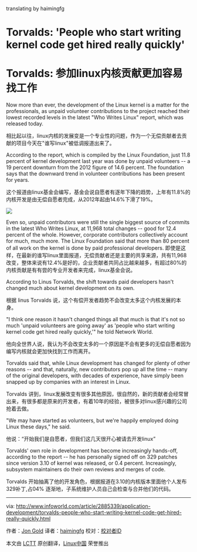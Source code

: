 translating by haimingfg

Torvalds: 'People who start writing kernel code get hired really quickly'
================================================================================
Torvalds: 参加linux内核贡献更加容易找工作
========================================

Now more than ever, the development of the Linux kernel is a matter for the professionals, as unpaid volunteer contributions to the project reached their lowest recorded levels in the latest "Who Writes Linux" report, which was released today.

相比起以往，linux内核的发展变是一个专业性的问题，作为一个无偿贡献者去贡献的项目今天在"谁写linux"被低调报道出来了。

According to the report, which is compiled by the Linux Foundation, just 11.8 percent of kernel development last year was done by unpaid volunteers -- a 19 percent downturn from the 2012 figure of 14.6 percent. The foundation says that the downward trend in volunteer contributions has been present for years.

这个报道由linux基金会编写，基金会说自愿者有逐年下降的趋势，上年有11.8%的内核开发是由无偿自愿者完成，从2012年起由14.6%下滑了19%。

![](http://images.techhive.com/images/article/2015/02/screen-shot-2015-02-17-at-5.25.43-pm-100568680-medium.idge.png)

Even so, unpaid contributors were still the single biggest source of commits in the latest Who Writes Linux, at 11,968 total changes -- good for 12.4 percent of the whole. However, corporate contributors collectively account for much, much more. The Linux Foundation said that more than 80 percent of all work on the kernel is done by paid professional developers.
即使是这样，在最新的谁写linux里面报道，无偿贡献者还是主要的共享来源，共有11,968改变，整体来说有12.4%是好的，企业贡献者共同占比越来越多，有超过80%的内核贡献是有有尝的专业开发者来完成，linux基金会说。

According to Linus Torvalds, the shift towards paid developers hasn't changed much about kernel development on its own.

根据 linus Torvalds 说，这个有偿开发者趋势不会改变太多这个内核发展的本身。

"I think one reason it hasn't changed things all that much is that it's not so much 'unpaid volunteers are going away' as 'people who start writing kernel code get hired really quickly,'" he told Network World.

他向全世界人说，我认为不会改变太多的一个原因是不会有更多的无偿自愿者因为编写内核就会更加快找到工作而离开。

Torvalds said that, while Linux development has changed for plenty of other reasons -- and that, naturally, new contributors pop up all the time -- many of the original developers, with decades of experience, have simply been snapped up by companies with an interest in Linux.

Torvalds
讲到，linux发展改变有很多其他原因，很自然的，新的贡献者会经常冒出来，有很多都是原来的开发者，有着10年的经验，被很多对linux感兴趣的公司抢着去做。

"We may have started as volunteers, but we're happily employed doing Linux these days," he said.

他说：“开始我们是自愿者，但我们这几天很开心被请去开发linux”

Torvalds' own role in development has become increasingly hands-off, according to the report -- he has personally signed off on 329 patches since version 3.10 of kernel was released, or 0.4 percent. Increasingly, subsystem maintainers do their own reviews and merges of code.

Torvalds 开始抽离了他的开发角色，根据报道在3.10的内核版本里面他个人发布329补丁,占04% 逐渐地，子系统维护人员自己会检查与合并他们的代码。

--------------------------------------------------------------------------------

via: http://www.infoworld.com/article/2885339/application-development/torvalds-people-who-start-writing-kernel-code-get-hired-really-quickly.html

作者：[Jon Gold][a]
译者：[haimingfg](https://github.com/haimingfg)
校对：[校对者ID](https://github.com/校对者ID)

本文由 [LCTT](https://github.com/LCTT/TranslateProject) 原创翻译，[Linux中国](http://linux.cn/) 荣誉推出

[a]:http://www.infoworld.com/author/Jon-Gold/
